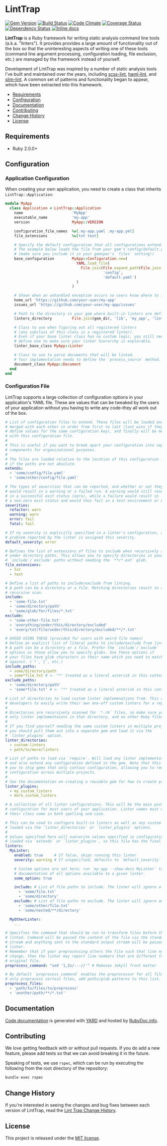 # LintTrap

[![Gem Version](https://badge.fury.io/rb/lint_trap.svg)](http://badge.fury.io/rb/lint_trap)
[![Build Status](https://travis-ci.org/sds/lint-trap.svg?branch=master)](https://travis-ci.org/sds/lint-trap)
[![Code Climate](https://codeclimate.com/github/sds/lint-trap.svg)](https://codeclimate.com/github/sds/lint-trap)
[![Coverage Status](https://coveralls.io/repos/sds/lint-trap/badge.svg)](https://coveralls.io/r/sds/lint-trap)
[![Dependency Status](https://gemnasium.com/sds/lint-trap.svg)](https://gemnasium.com/sds/lint-trap)
[![Inline docs](http://inch-ci.org/github/sds/lint-trap.svg?branch=master)](http://inch-ci.org/github/sds/lint-trap)

**LintTrap** is a Ruby framework for writing static analysis command line tools
(a.k.a. "linters"). It provides provides a large amount of functionality out of
the box so that the uninteresting aspects of writing one of these tools
(command line argument processing, configuration loading, file exclusion, etc.)
are managed by the framework instead of yourself.

Development of LintTrap was inspired by a number of static analysis tools
I've built and maintained over the years, including [scss-lint], [haml-lint],
and [slim-lint]. A common set of patterns and functionality began to appear,
which have been extracted into this framework.

[scss-lint]: https://github.com/brigade/scss-lint
[haml-lint]: https://github.com/brigade/haml-lint
[slim-lint]: https://github.com/sds/slim-lint

* [Requirements](#requirements)
* [Configuration](#configuration)
* [Documentation](#documentation)
* [Contributing](#contributing)
* [Change History](#change-history)
* [License](#license)

## Requirements

 * Ruby 2.0.0+

## Configuration

### Application Configuration

When creating your own application, you need to create a class that inherits
`LintTrap::Application`:

```ruby
module MyApp
  class Application < LintTrap::Application
    name                      'MyApp'
    executable_name           'my-app'
    version                   MyApp::VERSION

    configuration_file_names  %w[.my-app.yaml .my-app.yml]
    file_extensions           %w[txt text]

    # Specify the default configuration that all configurations extend.
    # The example below loads the file from your gem's config/default.yaml
    # (make sure you include it in your gemspec's `files` setting!)
    base_configuration        MyApp::Configuration.new(
                                YAML.load_file(
                                  File.join(File.expand_path(File.join(File.dirname(__FILE__), '..', '..'))
                                            'config',
                                            'default.yaml')
                                )
                              )

    # Shown when an unhandled exception occurs so users know where to file issues
    home_url 'https://github.com/your-user/my-app'
    issues_url 'https://github.com/your-user/my-app/issues'

    # Path to the directory in your gem where built-in linters are defined
    linters_directory         File.join(gem_dir, 'lib', 'my_app', 'linter')

    # Class to use when figuring out all registered linters
    # (any subclass of this class is a registered linter).
    # Even if your base linter class has no custom logic, you still need to
    # define one to make sure your linter hierarchy is explorable.
    linter_base_class MyApp::Linter

    # Class to use to parse documents that will be linted.
    # Your implementation needs to define the `process_source` method.
    document_class MyApp::Document
  end
end
```

### Configuration File

LintTrap supports a large collection of configuration options in your
application's YAML file. These are values that can be tweaked by the users
of your application without you having to write any code–they all work out
of the box.

```yaml
# List of configuration files to extend. These files will be loaded and
# merged with each other in order from first to last (last wins if they
# define values for the same configuration key), and finally will be merged
# with this configuration file.
#
# This is useful if you want to break apart your configuration into separate
# components for organizational purposes.
#
# The files are loaded relative to the location of this configuration file
# if the paths are not absolute.
extends:
  - 'some/config/file.yaml'
  - 'some/other/config/file.yaml'

# The types of severities that can be reported, and whether or not they
# would result in a warning or a failed run. A warning would still result
# in a successful exit status (zero), while a failure would result in
# a non-zero exit status and would thus fail in a test environment or CI.
severities:
  refactor: warn
  warning: warn
  error: fail
  fatal: fail

# If no severity is explicitly specified in a linter's configuration, any
# problem reported by the linter is assigned this severity.
default_severity: error

# Defines the list of extensions of files to include when recursively searching
# under directory paths. This allows you to specify directories in your
# `include`/`exclude` paths without needing the `**/*.ext` glob.
file_extensions:
  - txt
  - text

# Define a list of paths to include/exclude from linting.
# A path can be a directory or a file. Matching directories result in a
# recursive scan.
include:
  - 'some-file.txt'
  - 'some/directory/path'
  - 'some/glob/for/files/*.txt'
exclude:
  - 'some-other-file.txt'
  - 'everything/under/this/directory/excluded'
  - 'every/txt/file/under/this/directory/excluded/**/*.txt'

# AVOID USING THESE (provided for users with weird file names)
# Define an explicit list of literal paths to include/exclude from linting.
# A path can be a directory or a file. Prefer the `include`/`exclude`
# options as those allow you to specify globs. Use these options if
# your files have glob characters in their name which you need to match
# against. (`*`,`{`, etc.)
include_paths:
  - some/directory/path
  - some*file.txt # <- "*" treated as a literal asterisk in this context!
exclude_paths:
  - 'some/directory/path'
  - 'some*file.txt' # <- "*" treated as a literal asterisk in this context!

# List of directories to load custom linter implemenations from. This allows
# developers to easily write their own one-off custom linters for a repository.
#
# Directories are recursively scanned for `*.rb` files, so make sure you keep
# only linter implementaions in that directory, and no other Ruby files!
#
# If you find yourself needing the same custom linters in multiple projects,
# you should pull them out into a separate gem and load it via the
# `linter_plugins` option.
linter_directories:
  - custom-linters
  - path/to/more/linters

# List of paths to load via `require`. Will load any linter implementations
# and also extend any configuration defined in the gem. Note that this allows
# you to ship gems that only contain configuration, allowing you to reuse
# configuration across multiple projects.
#
# See the documentation on creating a reusable gem for how to create your own.
linter_plugins:
  - my_custom_linters
  - more_custom_linters

# A collection of all linter configurations. This will be the main point of
# configuration for most users of your application. Linter names must match
# their class name in both spelling and case.

# This can be used to configure built-in linters as well as any custom linters
# loaded via the `linter_directories` or `linter_plugins` options.
#
# Values specified here will overwrite values specified in configurations
# loaded via `extends` or `linter_plugins`, so this file has the final say.
linters:
  MyLinter:
    enabled: true     # If false, skips running this linter
    severity: warning # If unspecified, defaults to `default_severity`

    # Custom options are set here; run `my-app --show-docs MyLinter` to see
    # documentation of all options available to a given linter.
    some_option: true

    include: # List of file paths to include. The linter will ignore all others.
      - 'some/file.txt'
      - 'some/directory'
    exclude: # List of file paths to exclude. The linter will ignore any of these.
      - 'some/other/file.txt'
      - 'some/nested/**/directory'

  MyOtherLinter:
    ...

# Specifies the command that should be run to transform files before they are
# linted. Command will be passed the content of the file via the standard input
# stream and anything sent to the standard output stream will be passed to the
# linter.
# Remember that if your preprocessing alters the file such that line numbers
# change, then the linter may report line numbers that are different from the
# original file.
preprocess_command: "sed '1,2s/---//'" # Removes Jekyll front matter

# By default `preprocess_command` enables the preprocessor for all files. To
# only preprocess certain files, add paths/glob patterns to this list.
preprocess_files:
  - 'path/to/files/to/preprocess'
  - 'another/path/**/*.txt'
```

## Documentation

[Code documentation] is generated with [YARD] and hosted by [RubyDoc.info].

[Code documentation]: http://rdoc.info/github/sds/lint-trap/master/frames
[YARD]: http://yardoc.org/
[RubyDoc.info]: http://rdoc.info/

## Contributing

We love getting feedback with or without pull requests. If you do add a new
feature, please add tests so that we can avoid breaking it in the future.

Speaking of tests, we use `rspec`, which can be run by executing the following
from the root directory of the repository:

```bash
bundle exec rspec
```

## Change History

If you're interested in seeing the changes and bug fixes between each version
of LintTrap, read the [Lint Trap Change History](CHANGELOG.md).

## License

This project is released under the [MIT license](LICENSE.md).
